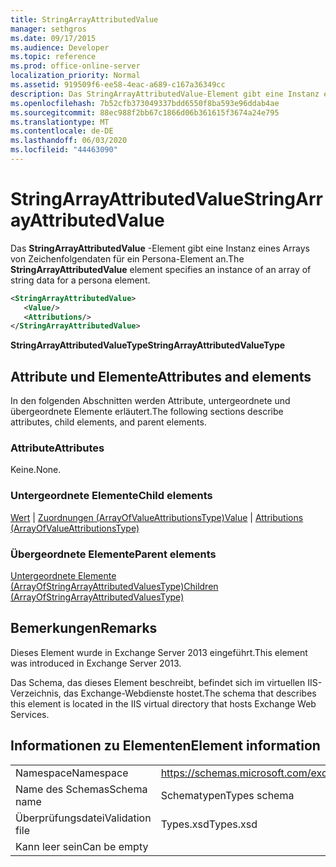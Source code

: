 ```yaml
---
title: StringArrayAttributedValue
manager: sethgros
ms.date: 09/17/2015
ms.audience: Developer
ms.topic: reference
ms.prod: office-online-server
localization_priority: Normal
ms.assetid: 919509f6-ee58-4eac-a689-c167a36349cc
description: Das StringArrayAttributedValue-Element gibt eine Instanz eines Arrays von Zeichenfolgendaten für ein Persona-Element an.
ms.openlocfilehash: 7b52cfb373049337bdd6550f8ba593e96ddab4ae
ms.sourcegitcommit: 88ec988f2bb67c1866d06b361615f3674a24e795
ms.translationtype: MT
ms.contentlocale: de-DE
ms.lasthandoff: 06/03/2020
ms.locfileid: "44463090"
---
```

# <a name="stringarrayattributedvalue"></a><span data-ttu-id="0f67a-103">StringArrayAttributedValue</span><span class="sxs-lookup"><span data-stu-id="0f67a-103">StringArrayAttributedValue</span></span>

<span data-ttu-id="0f67a-104">Das **StringArrayAttributedValue** -Element gibt eine Instanz eines Arrays von Zeichenfolgendaten für ein Persona-Element an.</span><span class="sxs-lookup"><span data-stu-id="0f67a-104">The **StringArrayAttributedValue** element specifies an instance of an array of string data for a persona element.</span></span> 
  
```XML
<StringArrayAttributedValue>
   <Value/>
   <Attributions/>
</StringArrayAttributedValue>
```

 <span data-ttu-id="0f67a-105">**StringArrayAttributedValueType**</span><span class="sxs-lookup"><span data-stu-id="0f67a-105">**StringArrayAttributedValueType**</span></span>
## <a name="attributes-and-elements"></a><span data-ttu-id="0f67a-106">Attribute und Elemente</span><span class="sxs-lookup"><span data-stu-id="0f67a-106">Attributes and elements</span></span>

<span data-ttu-id="0f67a-107">In den folgenden Abschnitten werden Attribute, untergeordnete und übergeordnete Elemente erläutert.</span><span class="sxs-lookup"><span data-stu-id="0f67a-107">The following sections describe attributes, child elements, and parent elements.</span></span>
  
### <a name="attributes"></a><span data-ttu-id="0f67a-108">Attribute</span><span class="sxs-lookup"><span data-stu-id="0f67a-108">Attributes</span></span>

<span data-ttu-id="0f67a-109">Keine.</span><span class="sxs-lookup"><span data-stu-id="0f67a-109">None.</span></span>
  
### <a name="child-elements"></a><span data-ttu-id="0f67a-110">Untergeordnete Elemente</span><span class="sxs-lookup"><span data-stu-id="0f67a-110">Child elements</span></span>

<span data-ttu-id="0f67a-111">[Wert](value.md)  |  [Zuordnungen (ArrayOfValueAttributionsType)](attributions-arrayofvalueattributionstype.md)</span><span class="sxs-lookup"><span data-stu-id="0f67a-111">[Value](value.md) | [Attributions (ArrayOfValueAttributionsType)](attributions-arrayofvalueattributionstype.md)</span></span>
  
### <a name="parent-elements"></a><span data-ttu-id="0f67a-112">Übergeordnete Elemente</span><span class="sxs-lookup"><span data-stu-id="0f67a-112">Parent elements</span></span>

[<span data-ttu-id="0f67a-113">Untergeordnete Elemente (ArrayOfStringArrayAttributedValuesType)</span><span class="sxs-lookup"><span data-stu-id="0f67a-113">Children (ArrayOfStringArrayAttributedValuesType)</span></span>](children-arrayofstringarrayattributedvaluestype.md)
  
## <a name="remarks"></a><span data-ttu-id="0f67a-114">Bemerkungen</span><span class="sxs-lookup"><span data-stu-id="0f67a-114">Remarks</span></span>

<span data-ttu-id="0f67a-115">Dieses Element wurde in Exchange Server 2013 eingeführt.</span><span class="sxs-lookup"><span data-stu-id="0f67a-115">This element was introduced in Exchange Server 2013.</span></span>
  
<span data-ttu-id="0f67a-116">Das Schema, das dieses Element beschreibt, befindet sich im virtuellen IIS-Verzeichnis, das Exchange-Webdienste hostet.</span><span class="sxs-lookup"><span data-stu-id="0f67a-116">The schema that describes this element is located in the IIS virtual directory that hosts Exchange Web Services.</span></span>
  
## <a name="element-information"></a><span data-ttu-id="0f67a-117">Informationen zu Elementen</span><span class="sxs-lookup"><span data-stu-id="0f67a-117">Element information</span></span>

|||
|:-----|:-----|
|<span data-ttu-id="0f67a-118">Namespace</span><span class="sxs-lookup"><span data-stu-id="0f67a-118">Namespace</span></span>  <br/> |https://schemas.microsoft.com/exchange/services/2006/types  <br/> |
|<span data-ttu-id="0f67a-119">Name des Schemas</span><span class="sxs-lookup"><span data-stu-id="0f67a-119">Schema name</span></span>  <br/> |<span data-ttu-id="0f67a-120">Schematypen</span><span class="sxs-lookup"><span data-stu-id="0f67a-120">Types schema</span></span>  <br/> |
|<span data-ttu-id="0f67a-121">Überprüfungsdatei</span><span class="sxs-lookup"><span data-stu-id="0f67a-121">Validation file</span></span>  <br/> |<span data-ttu-id="0f67a-122">Types.xsd</span><span class="sxs-lookup"><span data-stu-id="0f67a-122">Types.xsd</span></span>  <br/> |
|<span data-ttu-id="0f67a-123">Kann leer sein</span><span class="sxs-lookup"><span data-stu-id="0f67a-123">Can be empty</span></span>  <br/> ||
   

